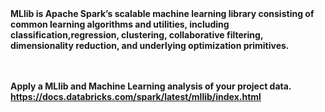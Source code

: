 <b> 
MLlib is Apache Spark’s scalable machine learning library consisting of common learning algorithms and
utilities, including classification,regression, clustering, collaborative filtering, dimensionality reduction, 
and underlying optimization primitives.

<br><br>
Apply a MLlib and Machine Learning analysis of your project data. https://docs.databricks.com/spark/latest/mllib/index.html
</b>
